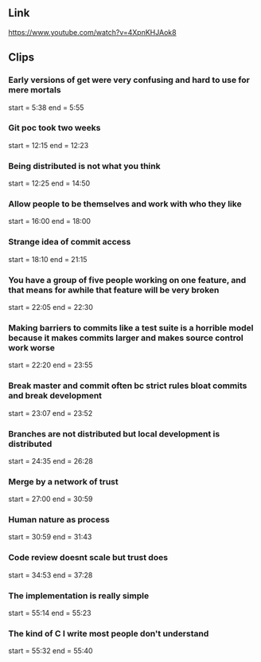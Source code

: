 ## Link
https://www.youtube.com/watch?v=4XpnKHJAok8

## Clips

### Early versions of get were very confusing and hard to use for mere mortals
start = 5:38
end = 5:55

### Git poc took two weeks
start = 12:15
end = 12:23

### Being distributed is not what you think
start = 12:25
end = 14:50

### Allow people to be themselves and work with who they like
start = 16:00
end = 18:00

### Strange idea of commit access
start = 18:10
end = 21:15

### You have a group of five people working on one feature, and that means for awhile that feature will be very broken
start = 22:05
end = 22:30

### Making barriers to commits like a test suite is a horrible model because it makes commits larger and makes source control work worse
start = 22:20
end = 23:55

### Break master and commit often bc strict rules bloat commits and break development
start = 23:07
end = 23:52

### Branches are not distributed but local development is distributed
start = 24:35
end = 26:28

### Merge by a network of trust
start = 27:00
end = 30:59

### Human nature as process
start = 30:59
end = 31:43

### Code review doesnt scale but trust does
start = 34:53
end = 37:28

### The implementation is really simple
start = 55:14
end = 55:23

### The kind of C I write most people don't understand
start = 55:32
end = 55:40
